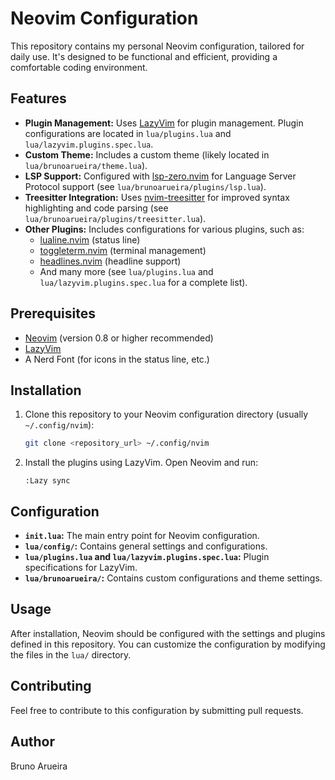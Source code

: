 # Neovim Configuration

This repository contains my personal Neovim configuration, tailored for daily use. It's designed to be functional and efficient, providing a comfortable coding environment.

## Features

*   **Plugin Management:** Uses [LazyVim](https://github.com/LazyVim/LazyVim) for plugin management. Plugin configurations are located in `lua/plugins.lua` and `lua/lazyvim.plugins.spec.lua`.
*   **Custom Theme:** Includes a custom theme (likely located in `lua/brunoarueira/theme.lua`).
*   **LSP Support:** Configured with [lsp-zero.nvim](https://github.com/VonHeikemen/lsp-zero.nvim) for Language Server Protocol support (see `lua/brunoarueira/plugins/lsp.lua`).
*   **Treesitter Integration:** Uses [nvim-treesitter](https://github.com/nvim-treesitter/nvim-treesitter) for improved syntax highlighting and code parsing (see `lua/brunoarueira/plugins/treesitter.lua`).
*   **Other Plugins:** Includes configurations for various plugins, such as:
    *   [lualine.nvim](https://github.com/nvim-lualine/lualine.nvim) (status line)
    *   [toggleterm.nvim](https://github.com/akinsho/toggleterm.nvim) (terminal management)
    *   [headlines.nvim](https://github.com/lukas-reineke/headlines.nvim) (headline support)
    *   And many more (see `lua/plugins.lua` and `lua/lazyvim.plugins.spec.lua` for a complete list).

## Prerequisites

*   [Neovim](https://neovim.io/) (version 0.8 or higher recommended)
*   [LazyVim](https://github.com/LazyVim/LazyVim)
*   A Nerd Font (for icons in the status line, etc.)

## Installation

1.  Clone this repository to your Neovim configuration directory (usually `~/.config/nvim`):

    ```bash
    git clone <repository_url> ~/.config/nvim
    ```

2.  Install the plugins using LazyVim.  Open Neovim and run:

    ```vim
    :Lazy sync
    ```

## Configuration

*   **`init.lua`:** The main entry point for Neovim configuration.
*   **`lua/config/`:** Contains general settings and configurations.
*   **`lua/plugins.lua` and `lua/lazyvim.plugins.spec.lua`:**  Plugin specifications for LazyVim.
*   **`lua/brunoarueira/`:** Contains custom configurations and theme settings.

## Usage

After installation, Neovim should be configured with the settings and plugins defined in this repository.  You can customize the configuration by modifying the files in the `lua/` directory.

## Contributing

Feel free to contribute to this configuration by submitting pull requests.

## Author

Bruno Arueira
